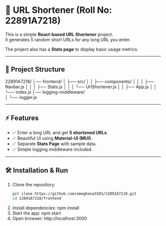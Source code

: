 # 🚀 URL Shortener (Roll No: 22891A7218)

This is a simple **React-based URL Shortener** project.  
It generates 5 random short URLs for any long URL you enter.  

The project also has a **Stats page** to display basic usage metrics.

---

## 📂 Project Structure
22891A7218/
│── frontend/
│ ├── src/
│ │ ├── components/
│ │ │ ├── Navbar.js
│ │ │ ├── Stats.js
│ │ │ └── UrlShortener.js
│ │ ├── App.js
│ │ └── index.js
│── logging-middleware/  
│ └── logger.js


---

## ⚡ Features
- ✅ Enter a long URL and get **5 shortened URLs**.  
- ✅ Beautiful UI using **Material-UI (MUI)**.  
- ✅ Separate **Stats Page** with sample data.  
- ✅ Simple logging middleware included.  

---

## 🛠 Installation & Run
1. Clone the repository:
   ```bash
   git clone https://github.com/emeghana3383/22891A7218.git
   cd 22891A7218/frontend
2. Install dependencies:
   npm install
3. Start the app:
    npm start
4. Open browser:
    http://localhost:3000

